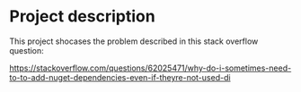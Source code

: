 # Project description

This project shocases the problem described in this stack overflow question:

https://stackoverflow.com/questions/62025471/why-do-i-sometimes-need-to-to-add-nuget-dependencies-even-if-theyre-not-used-di